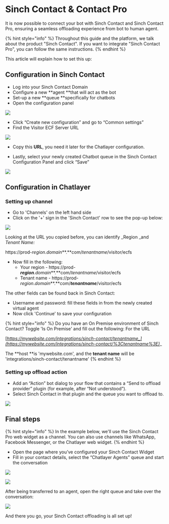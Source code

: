 # Sinch Contact & Contact Pro

It is now possible to connect your bot with Sinch Contact and Sinch Contact Pro, ensuring a seamless offloading experience from bot to human agent.

{% hint style="info" %}
Throughout this guide and the platform, we talk about the product "Sinch Contact". If you want to integrate "Sinch Contact Pro", you can follow the same instructions.
{% endhint %}

This article will explain how to set this up:

## Configuration in Sinch Contact

* Log into your Sinch Contact Domain
* Configure a new **agent **that will act as the bot
* Set-up a new **queue **specifically for chatbots 
* Open the configuration panel

![](<../../.gitbook/assets/image (582).png>)

* Click “Create new configuration” and go to “Common settings” 
* Find the Visitor ECF Server URL



![](<../../.gitbook/assets/image (578).png>)



* Copy this **URL**, you need it later for the Chatlayer configuration.



* Lastly, select your newly created Chatbot queue in the Sinch Contact Configuration Panel and click “Save”

![](<../../.gitbook/assets/image (580).png>)

## Configuration in Chatlayer

### Setting up channel

* Go to 'Channels' on the left hand side
* Click on the '+' sign in the 'Sinch Contact' row to see the pop-up below:

![](<../../.gitbook/assets/image (574).png>)

Looking at the URL you copied before, you can identify _Region _and _Tenant Name:_

https://prod-_region_._domain_**.**com/_tenantname_/visitor/ecfs

* Now fill in the following:
  * Your region  - https://prod-_**region**_._domain_**.**com/_tenantname_/visitor/ecfs
  * Tenant name -  https://prod-_region_._domain_**.**com/_**tenantname**_/visitor/ecfs

The other fields can be found back in Sinch Contact:

* Username and password: fill these fields in from the newly created virtual agent 
* Now click 'Continue' to save your configuration 

{% hint style="info" %}
Do you have an On Premise environment of Sinch Contact? Toggle 'Is On Premise' and fill out the following: For the URL

[_https://mywebsite.com/integrations/sinch-contact/tenantname_](https://mywebsite.com/integrations/sinch-contact/%3Ctenantname%3E)__

 The **host **is 'mywebsite.com', and the **tenant name** will be 'integrations/sinch-contact/tenantname'
{% endhint %}

### Setting up offload action

* Add an “Action” bot dialog to your flow that contains a “Send to offload provider” plugin (for example, after “Not understood”). 
* Select Sinch Contact in that plugin and the queue you want to offload to.

![](<../../.gitbook/assets/image (573).png>)



## Final steps

{% hint style="info" %}
In the example below, we'll use the Sinch Contact Pro web widget as a channel. You can also use channels like WhatsApp, Facebook Messenger, or the Chatlayer web widget.
{% endhint %}

* Open the page where you’ve configured your Sinch Contact Widget
* Fill in your contact details, select the “Chatlayer Agents” queue and start the conversation

![](<../../.gitbook/assets/image (579).png>)



![](<../../.gitbook/assets/image (575).png>)

After being transferred to an agent, open the right queue and take over the conversation:

![](<../../.gitbook/assets/image (581).png>)

And there you go, your Sinch Contact offloading is all set up!

